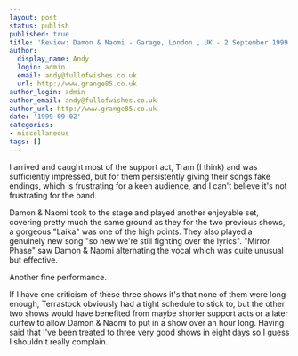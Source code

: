 ```yaml
---
layout: post
status: publish
published: true
title: 'Review: Damon & Naomi - Garage, London , UK - 2 September 1999'
author:
  display_name: Andy
  login: admin
  email: andy@fullofwishes.co.uk
  url: http://www.grange85.co.uk
author_login: admin
author_email: andy@fullofwishes.co.uk
author_url: http://www.grange85.co.uk
date: '1999-09-02'
categories:
- miscellaneous
tags: []
---
```

I arrived and caught most of the support act, Tram (I think) and was
sufficiently impressed, but for them persistently giving their songs fake
endings, which is frustrating for a keen audience, and I can't believe it's
not frustrating for the band.

Damon & Naomi took to the stage and played another enjoyable set, covering
pretty much the same ground as they for the two previous shows, a gorgeous
"Laika" was one of the high points. They also played a genuinely new song "so
new we're still fighting over the lyrics". "Mirror Phase" saw Damon & Naomi
alternating the vocal which was quite unusual but effective.

Another fine performance.

If I have one criticism of these three shows it's that none of them were long
enough, Terrastock obviously had a tight schedule to stick to, but the other
two shows would have benefited from maybe shorter support acts or a later
curfew to allow Damon & Naomi to put in a show over an hour long. Having said
that I've been treated to three very good shows in eight days so I guess I
shouldn't really complain.


